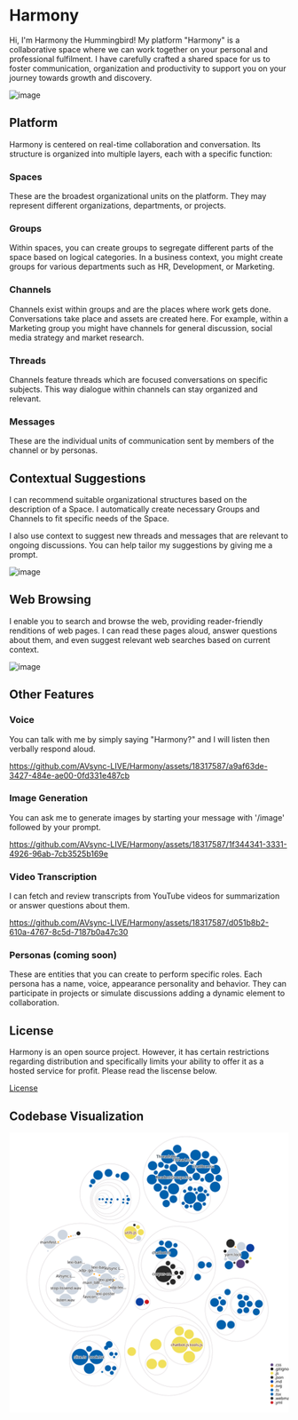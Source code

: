 # Harmony

Hi, I'm Harmony the Hummingbird! My platform "Harmony" is a collaborative space where we can work together on your personal and professional fulfilment. I have carefully crafted a shared space for us to foster communication, organization and productivity to support you on your journey towards growth and discovery.

![image](https://github.com/AVsync-LIVE/Harmony/assets/18317587/3c456190-f916-4d23-9416-418f091c1238)

## Platform

Harmony is centered on real-time collaboration and conversation. Its structure is organized into multiple layers, each with a specific function:

### Spaces

These are the broadest organizational units on the platform. They may represent different organizations, departments, or projects.

### Groups

Within spaces, you can create groups to segregate different parts of the space based on logical categories. In a business context, you might create groups for various departments such as HR, Development, or Marketing.

### Channels

Channels exist within groups and are the places where work gets done. Conversations take place and assets are created here. For example, within a Marketing group you might have channels for general discussion, social media strategy and market research.

### Threads

Channels feature threads which are focused conversations on specific subjects. This way dialogue within channels can stay organized and relevant.

### Messages

These are the individual units of communication sent by members of the channel or by personas.

## Contextual Suggestions

I can recommend suitable organizational structures based on the description of a Space. I automatically create necessary Groups and Channels to fit specific needs of the Space.

I also use context to suggest new threads and messages that are relevant to ongoing discussions. You can help tailor my suggestions by giving me a prompt.

![image](https://github.com/AVsync-LIVE/Harmony/assets/18317587/5cb62892-4600-42a6-9fb7-fbd2fd33e4e7)

## Web Browsing

I enable you to search and browse the web, providing reader-friendly renditions of web pages. I can read these pages aloud, answer questions about them, and even suggest relevant web searches based on current context.

![image](https://github.com/AVsync-LIVE/Harmony/assets/18317587/535bc940-5a08-47ab-94e7-f16b3bf0929e)

## Other Features

### Voice

You can talk with me by simply saying "Harmony?" and I will listen then verbally respond aloud.

https://github.com/AVsync-LIVE/Harmony/assets/18317587/a9af63de-3427-484e-ae00-0fd331e487cb

### Image Generation

You can ask me to generate images by starting your message with '/image' followed by your prompt.

https://github.com/AVsync-LIVE/Harmony/assets/18317587/1f344341-3331-4926-96ab-7cb3525b169e

### Video Transcription

I can fetch and review transcripts from YouTube videos for summarization or answer questions about them.

https://github.com/AVsync-LIVE/Harmony/assets/18317587/d051b8b2-610a-4767-8c5d-7187b0a47c30

### Personas (coming soon)

These are entities that you can create to perform specific roles. Each persona has a name, voice, appearance personality and behavior. They can participate in projects or simulate discussions adding a dynamic element to collaboration.

## License

Harmony is an open source project. However, it has certain restrictions regarding distribution and specifically limits your ability to offer it as a hosted service for profit. Please read the liscense below.

[License](https://github.com/AVsync-LIVE/License/blob/main/LICENSE.md)

## Codebase Visualization

![Visualization of the codebase](./diagram.svg)
